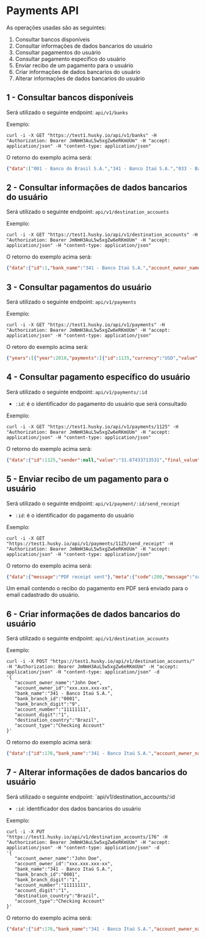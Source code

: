 Payments API
============

As operações usadas são as seguintes:

 1) Consultar bancos disponíveis
 2) Consultar informações de dados bancarios do usuário
 3) Consultar pagamentos do usuário
 4) Consultar pagamento específico do usuário
 5) Enviar recibo de um pagamento para o usuário
 6) Criar informações de dados bancarios do usuário
 7) Alterar informações de dados bancarios do usuário

1 - Consultar bancos disponíveis
--------------------------------

Será utilizado o seguinte endpoint: `api/v1/banks`

Exemplo:

```
curl -i -X GET "https://test1.husky.io/api/v1/banks" -H "Authorization: Bearer JmNmH3AuL5w5xgZw6eRKmUUm" -H "accept: application/json" -H "content-type: application/json"
```

O retorno do exemplo acima será:

```json
{"data":["001 - Banco do Brasil S.A.","341 - Banco Itaú S.A.","033 - Banco Santander (Brasil) S.A.","356 - Banco Real S.A. (antigo)","652 - Itaú Unibanco Holding S.A.","237 - Banco Bradesco S.A.","745 - Banco Citibank S.A.","399 - HSBC Bank Brasil S.A. - Banco Múltiplo","104 - Caixa Econômica Federal","389 - Banco Mercantil do Brasil S.A.","453 - Banco Rural S.A.","422 - Banco Safra S.A.","633 - Banco Rendimento S.A.","246 - Banco ABC Brasil S.A.","025 - Banco Alfa S.A.","641 - Banco Alvorada S.A.","029 - Banco Banerj S.A.","038 - Banco Banestado S.A.","000 - Banco Bankpar S.A.","740 - Banco Barclays S.A.","107 - Banco BBM S.A.","031 - Banco Beg S.A.","096 - Banco BM&F de Serviços de Liquidação e Custódia S.A","318 - Banco BMG S.A.","752 - Banco BNP Paribas Brasil S.A.","248 - Banco Boavista Interatlântico S.A.","036 - Banco Bradesco BBI S.A.","204 - Banco Bradesco Cartões S.A.","225 - Banco Brascan S.A.","044 - Banco BVA S.A.","263 - Banco Cacique S.A.","473 - Banco Caixa Geral – Brasil S.A.","222 - Banco Calyon Brasil S.A.","040 - Banco Cargill S.A.","M08 - Banco Citicard S.A.","M19 - Banco CNH Capital S.A.","215 - Banco Comercial e de Investimento Sudameris S.A.","756 - Banco Cooperativo do Brasil S.A. – BANCOOB","748 - Banco Cooperativo Sicredi S.A.","505 - Banco Credit Suisse (Brasil) S.A.","229 - Banco Cruzeiro do Sul S.A.","003 - Banco da Amazônia S.A.","083-3 - Banco da China Brasil S.A.","707 - Banco Daycoval S.A.","M06 - Banco de Lage Landen Brasil S.A.","024 - Banco de Pernambuco S.A. – BANDEPE","456 - Banco de Tokyo-Mitsubishi UFJ Brasil S.A.","214 - Banco Dibens S.A.","047 - Banco do Estado de Sergipe S.A.","037 - Banco do Estado do Pará S.A.","041 - Banco do Estado do Rio Grande do Sul S.A.","004 - Banco do Nordeste do Brasil S.A.","265 - Banco Fator S.A.","M03 - Banco Fiat S.A.","224 - Banco Fibra S.A.","626 - Banco Ficsa S.A.","394 - Banco Finasa BMC S.A.","M18 - Banco Ford S.A.","233 - Banco GE Capital S.A.","734 - Banco Gerdau S.A.","M07 - Banco GMAC S.A.","612 - Banco Guanabara S.A.","M22 - Banco Honda S.A.","063 - Banco Ibi S.A. Banco Múltiplo","M11 - Banco IBM S.A.","604 - Banco Industrial do Brasil S.A.","320 - Banco Industrial e Comercial S.A.","653 - Banco Indusval S.A.","630 - Banco Intercap S.A.","249 - Banco Investcred Unibanco S.A.","184 - Banco Itaú BBA S.A.","479 - Banco ItaúBank S.A","M09 - Banco Itaucred Financiamentos S.A.","376 - Banco J. P. Morgan S.A.","074 - Banco J. Safra S.A.","217 - Banco John Deere S.A.","065 - Banco Lemon S.A.","600 - Banco Luso Brasileiro S.A.","755 - Banco Merrill Lynch de Investimentos S.A.","746 - Banco Modal S.A.","151 - Banco Nossa Caixa S.A.","735 - Banco Neon S.A","045 - Banco Opportunity S.A.","623 - Banco Panamericano S.A.","611 - Banco Paulista S.A.","643 - Banco Pine S.A.","638 - Banco Prosper S.A.","747 - Banco Rabobank International Brasil S.A.","M16 - Banco Rodobens S.A.","072 - Banco Rural Mais S.A.","250 - Banco Schahin S.A.","749 - Banco Simples S.A.","366 - Banco Société Générale Brasil S.A.","637 - Banco Sofisa S.A.","464 - Banco Sumitomo Mitsui Brasileiro S.A.","082-5 - Banco Topázio S.A.","M20 - Banco Toyota do Brasil S.A.","634 - Banco Triângulo S.A.","208 - Banco UBS Pactual S.A.","M14 - Banco Volkswagen S.A.","655 - Banco Votorantim S.A.","610 - Banco VR S.A.","370 - Banco WestLB do Brasil S.A.","021 - BANESTES S.A. Banco do Estado do Espírito Santo","719 - Banif-Banco Internacional do Funchal (Brasil)S.A.","073 - BB Banco Popular do Brasil S.A.","078 - BES Investimento do Brasil S.A.-Banco de Investimento","069 - BPN Brasil Banco Múltiplo S.A.","070 - BRB – Banco de Brasília S.A.","477 - Citibank N.A.","081-7 - Concórdia Banco S.A.","487 - Deutsche Bank S.A. - Banco Alemão","751 - Dresdner Bank Brasil S.A. – Banco Múltiplo","062 - Hipercard Banco Múltiplo S.A.","492 - ING Bank N.V.","488 - JPMorgan Chase Bank","409 - UNIBANCO – União de Bancos Brasileiros S.A.","230 - Unicard Banco Múltiplo S.A.","654 - Banco A.J.Renner S.A.","077-9 - Banco Intermedium S.A.","085 - VIACREDI - Cooperativa de Crédito Vale do Itajaí","260 - Nu Pagamentos S.A","121 - Banco Agiplan S.A.","212 - Banco Original S.A."],"meta":{"code":200,"message":"success"}}
```

2 - Consultar informações de dados bancarios do usuário
-------------------------------------------------------

Será utilizado o seguinte endpoint: `api/v1/destination_accounts`

Exemplo:

```
curl -i -X GET "https://test1.husky.io/api/v1/destination_accounts" -H "Authorization: Bearer JmNmH3AuL5w5xgZw6eRKmUUm" -H "accept: application/json" -H "content-type: application/json"
```

O retorno do exemplo acima será:

```json
{"data":{"id":1,"bank_name":"341 - Banco Itaú S.A.","account_owner_name":"John Dow","account_owner_id":"xxx.xxx.xxx-xx","account_number":"11111111","account_digit":"1","bank_branch_id":"0001","bank_branch_digit":"1","destination_country":"Brazil","account_type":"Checking Account","_links":{"self":"https://test1.husky.io/api/v1/destination_accounts"}},"meta":{"code":200,"message":"success"}}
```

3 - Consultar pagamentos do usuário
-----------------------------------

Será utilizado o seguinte endpoint: `api/v1/payments`

Exemplo:

```
curl -i -X GET "https://test1.husky.io/api/v1/payments" -H "Authorization: Bearer JmNmH3AuL5w5xgZw6eRKmUUm" -H "accept: application/json" -H "content-type: application/json"
```

O retoro do exemplo acima será:

```json
{"years":[{"year":2018,"payments":[{"id":1135,"currency":"USD","value":null,"formatted_value":null,"sender":null,"created_at":"2018-03-20T01:22:19.506Z","_links":[{"rel":"self","href":"https://test1.husky.io/api/v1/payments/1135"}]},{"id":1134,"currency":"USD","value":null,"formatted_value":null,"sender":null,"created_at":"2018-03-20T01:22:19.490Z","_links":[{"rel":"self","href":"https://test1.husky.io/api/v1/payments/1134"}]},{"id":1133,"currency":"USD","value":null,"formatted_value":null,"sender":null,"created_at":"2018-03-20T01:22:19.389Z","_links":[{"rel":"self","href":"https://test1.husky.io/api/v1/payments/1133"}]},{"id":1132,"currency":"USD","value":null,"formatted_value":null,"sender":null,"created_at":"2018-03-15T03:43:52.842Z","_links":[{"rel":"self","href":"https://test1.husky.io/api/v1/payments/1132"}]},{"id":1131,"currency":"USD","value":null,"formatted_value":null,"sender":null,"created_at":"2018-03-15T03:43:52.825Z","_links":[{"rel":"self","href":"https://test1.husky.io/api/v1/payments/1131"}]},{"id":1130,"currency":"USD","value":null,"formatted_value":null,"sender":null,"created_at":"2018-03-15T03:43:52.733Z","_links":[{"rel":"self","href":"https://test1.husky.io/api/v1/payments/1130"}]},{"id":1031,"currency":"USD","value":"31.68788698832","formatted_value":"$31.69","sender":null,"created_at":"2018-03-15T03:19:24.485Z","_links":[{"rel":"self","href":"https://test1.husky.io/api/v1/payments/1031"}]},{"id":1127,"currency":"USD","value":"31.67433713531","formatted_value":"$31.67","sender":null,"created_at":"2018-03-14T21:11:03.944Z","_links":[{"rel":"self","href":"https://test1.husky.io/api/v1/payments/1127"}]},{"id":1128,"currency":"USD","value":"31.67433713531","formatted_value":"$31.67","sender":null,"created_at":"2018-03-14T21:11:03.922Z","_links":[{"rel":"self","href":"https://test1.husky.io/api/v1/payments/1128"}]},{"id":1129,"currency":"USD","value":"31.67433713531","formatted_value":"$31.67","sender":null,"created_at":"2018-03-14T21:11:03.852Z","_links":[{"rel":"self","href":"https://test1.husky.io/api/v1/payments/1129"}]},{"id":1124,"currency":"USD","value":"31.67433713531","formatted_value":"$31.67","sender":null,"created_at":"2018-03-14T21:10:01.554Z","_links":[{"rel":"self","href":"https://test1.husky.io/api/v1/payments/1124"}]},{"id":1125,"currency":"USD","value":"31.67433713531","formatted_value":"$31.67","sender":null,"created_at":"2018-03-14T21:10:01.534Z","_links":[{"rel":"self","href":"https://test1.husky.io/api/v1/payments/1125"}]},{"id":1126,"currency":"USD","value":"31.67433713531","formatted_value":"$31.67","sender":null,"created_at":"2018-03-14T21:10:01.481Z","_links":[{"rel":"self","href":"https://test1.husky.io/api/v1/payments/1126"}]},{"id":1108,"currency":"USD","value":"31.67433713531","formatted_value":"$31.67","sender":null,"created_at":"2018-03-14T21:08:22.237Z","_links":[{"rel":"self","href":"https://test1.husky.io/api/v1/payments/1108"}]},{"id":1102,"currency":"USD","value":"53473.387272848089","formatted_value":"$53,473.39","sender":null,"created_at":"2018-03-13T20:52:04.709Z","_links":[{"rel":"self","href":"https://test1.husky.io/api/v1/payments/1102"}]},{"id":1101,"currency":"USD","value":null,"formatted_value":null,"sender":null,"created_at":"2018-03-13T20:49:41.675Z","_links":[{"rel":"self","href":"https://test1.husky.io/api/v1/payments/1101"}]}]}]}
```

4 - Consultar pagamento específico do usuário
---------------------------------------------

Será utilizado o seguinte endpoint: `api/v1/payments/:id`
* `:id`: é o identificador do pagamento do usuário que será consultado

Exemplo:

```
curl -i -X GET "https://test1.husky.io/api/v1/payments/1125" -H "Authorization: Bearer JmNmH3AuL5w5xgZw6eRKmUUm" -H "accept: application/json" -H "content-type: application/json"
```

O retorno do exemplo acima será:

```json
{"data":{"id":1125,"sender":null,"value":"31.67433713531","final_value":"100.0","subtotal":"30.66","savings":"5.475210080041","current_total_savings":"5.475210080041","market_rate":"3.2615","service_fee":"3.2","created_at":"2018-03-14T21:10:01.534Z","formatted_value":"$31.67","formatted_final_value":"R$ 100.00","formatted_subtotal":"$30.66","formatted_savings":"R$ 5.48","formatted_current_total_savings":"R$ 5.48","formatted_market_rate":"R$ 3.26150","_links":{"self":"https://test1.husky.io/api/v1/users/1125","send_receipt":"https://test1.husky.io/api/v1/payments/1125/send_receipt"}},"meta":{"code":200,"message":"success"}}
```

5 - Enviar recibo de um pagamento para o usuário
------------------------------------------------

Será utilizado o seguinte endpoint: `api/v1/payment/:id/send_receipt`
* `:id`: é o identificador do pagamento do usuário

Exemplo:

```
curl -i -X GET "https://test1.husky.io/api/v1/payments/1125/send_receipt" -H "Authorization: Bearer JmNmH3AuL5w5xgZw6eRKmUUm" -H "accept: application/json" -H "content-type: application/json"
```

O retorno do exemplo acima será:

```json
{"data":{"message":"PDF receipt sent"},"meta":{"code":200,"message":"success"}}
```

Um email contendo o recibo do pagamento em PDF será enviado para o email cadastrado do usuário.

6 - Criar informações de dados bancarios do usuário
---------------------------------------------------

Será utilizado o seguinte endpoint: `api/v1/destination_accounts`


Exemplo:

```
curl -i -X POST "https://test1.husky.io/api/v1/destination_accounts/" -H "Authorization: Bearer JmNmH3AuL5w5xgZw6eRKmUUm" -H "accept: application/json" -H "content-type: application/json" -d
'{
   "account_owner_name":"John Doe",
   "account_owner_id":"xxx.xxx.xxx-xx",
   "bank_name":"341 - Banco Itaú S.A.",
   "bank_branch_id":"0001",
   "bank_branch_digit":"9",
   "account_number":"11111111",
   "account_digit":"1",
   "destination_country":"Brazil",
   "account_type":"Checking Account"
}'
```

O retorno do exemplo acima será:

```json
{"data":{"id":176,"bank_name":"341 - Banco Itaú S.A.","account_owner_name":"John Doe","account_owner_id":"xxx.xxx.xxx-xx","account_number":"11111111","account_digit":"1","bank_branch_id":"0001","bank_branch_digit":"9","destination_country":"Brazil","account_type":"Checking Account","_links":{"self":"https://test1.husky.io/api/v1/destination_accounts"}},"meta":{"code":200,"message":"success"}}
```

7 - Alterar informações de dados bancarios do usuário
-----------------------------------------------------

Será utilizado o seguinte endpoint: `api/v1/destination_accounts/:id
* `:id`: identificador dos dados bancarios do usuário

Exemplo:

```
curl -i -X PUT "https://test1.husky.io/api/v1/destination_accounts/176" -H "Authorization: Bearer JmNmH3AuL5w5xgZw6eRKmUUm" -H "accept: application/json" -H "content-type: application/json" -d
'{
   "account_owner_name":"John Doe",
   "account_owner_id":"xxx.xxx.xxx-xx",
   "bank_name":"341 - Banco Itaú S.A.",
   "bank_branch_id":"0001",
   "bank_branch_digit":"1",
   "account_number":"11111111",
   "account_digit":"1",
   "destination_country":"Brazil",
   "account_type":"Checking Account"
}'
```

O retorno do exemplo acima será:

```json
{"data":{"id":176,"bank_name":"341 - Banco Itaú S.A.","account_owner_name":"John Doe","account_owner_id":"xxx.xxx.xxx-xx","account_number":"11111111","account_digit":"1","bank_branch_id":"0001","bank_branch_digit":"1","destination_country":"Brazil","account_type":"Checking Account","_links":{"self":"https://test1.husky.io/api/v1/destination_accounts"}},"meta":{"code":200,"message":"success"}}
```
